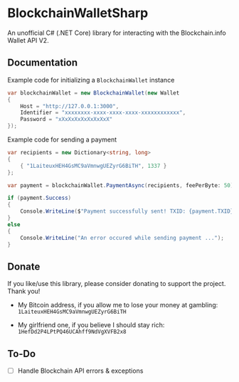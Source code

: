 # BlockchainWalletSharp
 An unofficial C# (.NET Core) library for interacting with the Blockchain.info Wallet API V2.

## Documentation
Example code for initializing a ``BlockchainWallet`` instance
```cs
var blockchainWallet = new BlockchainWallet(new Wallet
{
    Host = "http://127.0.0.1:3000",
    Identifier = "xxxxxxxx-xxxx-xxxx-xxxx-xxxxxxxxxxxx",
    Password = "xXxXxXxXxXxXxXxX"
});
```

Example code for sending a payment
```cs
var recipients = new Dictionary<string, long>
{
    { "1LaiteuxHEH4GsMC9aVmnwgUEZyrG6BiTH", 1337 }
};

var payment = blockchainWallet.PaymentAsync(recipients, feePerByte: 50).GetAwaiter().GetResult();

if (payment.Success)
{
    Console.WriteLine($"Payment successfully sent! TXID: {payment.TXID}");
}
else
{
    Console.WriteLine("An error occured while sending payment ...");
}
```


## Donate

If you like/use this library, please consider donating to support the project. Thank you!

- My Bitcoin address, if you allow me to lose your money at gambling: ``1LaiteuxHEH4GsMC9aVmnwgUEZyrG6BiTH``

- My girlfriend one, if you believe I should stay rich: ``1HefDd2P4LPtPQ46UCAhff9NdVgXVFB2x8``

## To-Do
- [ ] Handle Blockchain API errors & exceptions
